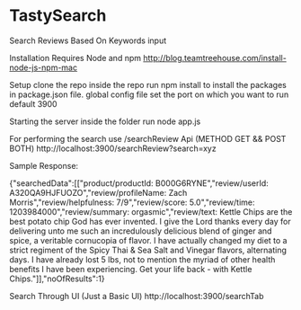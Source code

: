 # TastySearch
Search Reviews Based On Keywords input

Installation 
Requires Node and npm
http://blog.teamtreehouse.com/install-node-js-npm-mac

Setup
clone the repo
inside the repo run npm install to install the packages in package.json file.
global config file set the port on which you want to run default 3900

Starting the server
inside the folder run node app.js

For performing the search use /searchReview Api (METHOD GET && POST BOTH)
http://localhost:3900/searchReview?search=xyz

Sample Response:

{"searchedData":[["product/productId: B000G6RYNE","review/userId: A320QA9HJFUOZO","review/profileName: Zach Morris","review/helpfulness: 7/9","review/score: 5.0","review/time: 1203984000","review/summary: orgasmic","review/text: Kettle Chips are the best potato chip God has ever invented.  I give the Lord thanks every day for delivering unto me such an incredulously delicious blend of ginger and spice, a veritable cornucopia of flavor.  I have actually changed my diet to a strict regiment of the Spicy Thai & Sea Salt and Vinegar flavors, alternating days. I have already lost 5 lbs, not to mention the myriad of other health benefits I have been experiencing. Get your life back - with Kettle Chips."]],"noOfResults":1}

Search Through UI (Just a Basic UI)
http://localhost:3900/searchTab
